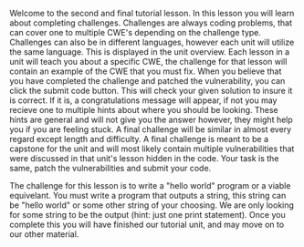 Welcome to the second and final tutorial lesson. In this lesson you will learn about completing challenges. Challenges are always coding problems, that can cover one to multiple CWE's depending on the challenge type. Challenges can also be in different languages, however each unit will utilize the same language. This is displayed in the unit overview. Each lesson in a unit will teach you about a specific CWE, the challenge for that lesson will contain an example of the CWE that you must fix. When you believe that you have completed the challenge and patched the vulnerability, you can click the submit code button. This will check your given solution to insure it is correct. If it is, a congratulations message will appear, if not you may recieve one to multiple hints about where you should be looking. These hints are general and will not give you the answer however, they might help you if you are feeling stuck. A final challenge will be similar in almost every regard except length and difficulty. A final challenge is meant to be a capstone for the unit and will most likely contain multiple vulnerabilities that were discussed in that unit's lesson hidden in the code. Your task is the same, patch the vulnerabilities and submit your code.

The challenge for this lesson is to write a "hello world" program or a viable equivelant. You must write a program that outputs a string, this string can be "hello world" or some other string of your choosing. We are only looking for some string to be the output (hint: just one print statement). Once you complete this you will have finished our tutorial unit, and may move on to our other material. 
